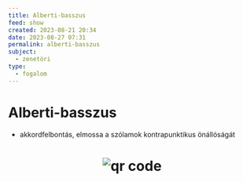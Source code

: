 ```yaml
---
title: Alberti-basszus
feed: show
created: 2023-08-21 20:34
date: 2023-08-27 07:31
permalink: alberti-basszus
subject:
  - zenetöri
type:
  - fogalom
---
```

# Alberti-basszus

- akkordfelbontás, elmossa a szólamok kontrapunktikus önállóságát



# <p style="text-align: center;"><img src="https://chart.googleapis.com/chart?cht=qr&chl=https://notes.andrasdenes.com/alberti-basszus&chs=180x180&choe=UTF-8&chld=L|2" alt="qr code"></p>

